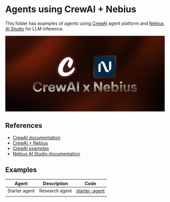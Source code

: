 # Agents using CrewAI + Nebius

This folder has examples of agents using [CrewAI](https://crewai.com/) agent platform and [Nebius AI Studio](https://studio.nebius.com/) for LLM inference.

![banner](./banner.png)


## References

- [CrewAI documentation](https://docs.crewai.com/)
- [CrewAI + Nebius](https://docs.crewai.com/en/concepts/llms#nebius-ai-studio)
- [CrewAI examples](https://github.com/crewAIInc/crewAI)
- [Nebius AI Studio documentation](https://docs.nebius.com/studio/inference/quickstart)


## Examples

| Agent        | Description        | Code                          |
|--------------|--------------------|-------------------------------|
| Starter agent | Research agent | [starter-agent](starter-agent/) |
|              |                    |                               |